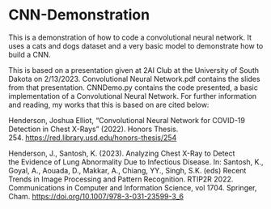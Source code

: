 # CNN-Demonstration
This is a demonstration of how to code a convolutional neural network. It uses a cats and dogs dataset and a very basic model to demonstrate how to build a CNN.

This is based on a presentation given at 2AI Club at the University of South Dakota on 2/13/2023.
Convolutional Neural Network.pdf contains the slides from that presentation.
CNNDemo.py contains the code presented, a basic implementation of a Convolutional Neural Network.
For further information and reading, my works that this is based on are cited below:

Henderson, Joshua Elliot, “Convolutional Neural Network for COVID-19 Detection in Chest X-Rays” (2022). Honors Thesis. 254. https://red.library.usd.edu/honors-thesis/254

Henderson, J., Santosh, K. (2023). Analyzing Chest X-Ray to Detect the Evidence of Lung Abnormality Due to Infectious Disease. In: Santosh, K., Goyal, A., Aouada, D., Makkar, A., Chiang, YY., Singh, S.K. (eds) Recent Trends in Image Processing and Pattern Recognition. RTIP2R 2022. Communications in Computer and Information Science, vol 1704. Springer, Cham. https://doi.org/10.1007/978-3-031-23599-3_6
